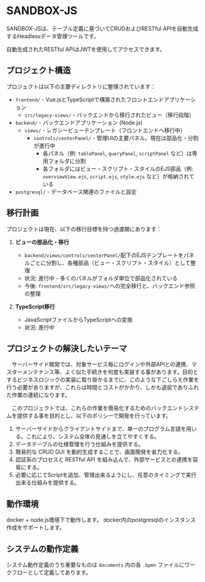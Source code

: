 # SANDBOX-JS

SANDBOX-JSは、テーブル定義に基づいてCRUDおよびRESTful APIを自動生成するHeadlessデータ管理ツールです。

自動生成されたRESTful APIはJWTを使用してアクセスできます。

## プロジェクト構造

プロジェクトは以下の主要ディレクトリに整理されています：

- `frontend/` - Vue.jsとTypeScriptで構築されたフロントエンドアプリケーション
  - `src/legacy-views/` - バックエンドから移行されたビュー（移行段階）
- `backend/` - バックエンドアプリケーション (Node.js)
  - `views/` - レガシービューテンプレート（フロントエンドへ移行中）
    - `controls/centerPanel/` - 管理UIの主要パネル。現在は部品化・分割が進行中
      - 各パネル（例: `tablePanel`, `queryPanel`, `scriptPanel` など）は専用フォルダに分割
      - 各フォルダにはビュー・スクリプト・スタイルのEJS部品（例: `overviewView.ejs`, `script.ejs`, `style.ejs` など）が格納されている
- `postgresql/` - データベース関連のファイルと設定

## 移行計画

プロジェクトは現在、以下の移行目標を持つ過渡期にあります：

1. **ビューの部品化・移行**  
   - `backend/views/controls/centerPanel/`配下のEJSテンプレートをパネルごとに分割し、各種部品（ビュー・スクリプト・スタイル）として整理
   - 状況: 進行中 - 多くのパネルがフォルダ単位で部品化されている
   - 今後: `frontend/src/legacy-views/`への完全移行と、バックエンド参照の整理

2. **TypeScript移行**  
   - JavaScriptファイルからTypeScriptへの変換
   - 状況: 進行中

## プロジェクトの解決したいテーマ

　サーバーサイド開発では、対象サービス毎にログインや外部APIとの連携、マスターメンテナンス等、よく似た手続きを何度も実装する事があります。目的とするビジネスロジックの実装に取り掛かるまでに、このような下ごしらえ作業を行う必要がありますが、これらは時間とコストがかかり、しかも退屈でありふれた作業の連続になります。

　このプロジェクトでは、これらの作業を簡易化するためのバックエンドシステムを提供する事を目的とし、以下のポリシーで開発を行っています。

1. サーバーサイドからクライアントサイドまで、単一のプログラム言語を用いる。これにより、システム全体の見通しを立てやすくする。
1. データテーブルの仕様管理を行う仕組みを提供する。
1. 簡易的な CRUD GUI を動的生成することで、画面開発を省力化する。
1. 認証系のプロセスと RESTful API を組み込んで、外部サービスとの連携を容易にする。
1. 必要に応じてScriptを追加、管理出来るようにし、任意のタイミングで実行出来る仕組みを提供する。

## 動作環境

docker + node.js環境下で動作します。
docker内のpostgresqlのインスタンス作成をサポートします。

## システムの動作定義

システム動作定義のうち重要なものは `documents` 内の各 `.bpmn` ファイルにワークフローとして定義してあります。
